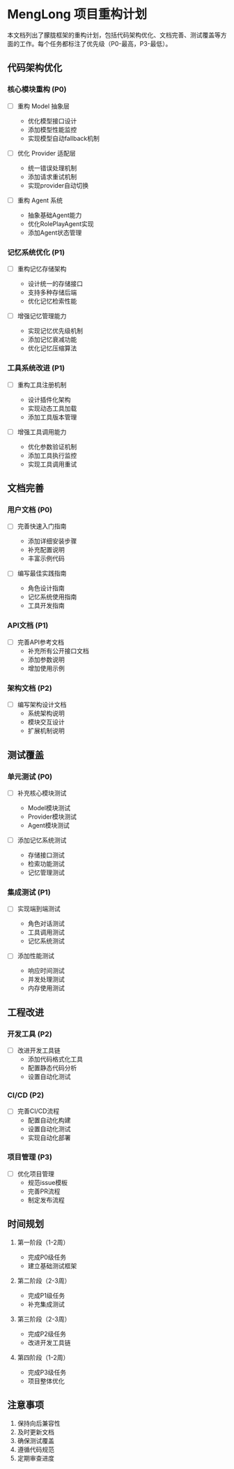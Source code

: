 # MengLong 项目重构计划

本文档列出了朦胧框架的重构计划，包括代码架构优化、文档完善、测试覆盖等方面的工作。每个任务都标注了优先级（P0-最高，P3-最低）。

## 代码架构优化

### 核心模块重构 (P0)

- [ ] 重构 Model 抽象层
  - 优化模型接口设计
  - 添加模型性能监控
  - 实现模型自动fallback机制

- [ ] 优化 Provider 适配层
  - 统一错误处理机制
  - 添加请求重试机制
  - 实现provider自动切换

- [ ] 重构 Agent 系统
  - 抽象基础Agent能力
  - 优化RolePlayAgent实现
  - 添加Agent状态管理

### 记忆系统优化 (P1)

- [ ] 重构记忆存储架构
  - 设计统一的存储接口
  - 支持多种存储后端
  - 优化记忆检索性能

- [ ] 增强记忆管理能力
  - 实现记忆优先级机制
  - 添加记忆衰减功能
  - 优化记忆压缩算法

### 工具系统改进 (P1)

- [ ] 重构工具注册机制
  - 设计插件化架构
  - 实现动态工具加载
  - 添加工具版本管理

- [ ] 增强工具调用能力
  - 优化参数验证机制
  - 添加工具执行监控
  - 实现工具调用重试

## 文档完善

### 用户文档 (P0)

- [ ] 完善快速入门指南
  - 添加详细安装步骤
  - 补充配置说明
  - 丰富示例代码

- [ ] 编写最佳实践指南
  - 角色设计指南
  - 记忆系统使用指南
  - 工具开发指南

### API文档 (P1)

- [ ] 完善API参考文档
  - 补充所有公开接口文档
  - 添加参数说明
  - 增加使用示例

### 架构文档 (P2)

- [ ] 编写架构设计文档
  - 系统架构说明
  - 模块交互设计
  - 扩展机制说明

## 测试覆盖

### 单元测试 (P0)

- [ ] 补充核心模块测试
  - Model模块测试
  - Provider模块测试
  - Agent模块测试

- [ ] 添加记忆系统测试
  - 存储接口测试
  - 检索功能测试
  - 记忆管理测试

### 集成测试 (P1)

- [ ] 实现端到端测试
  - 角色对话测试
  - 工具调用测试
  - 记忆系统测试

- [ ] 添加性能测试
  - 响应时间测试
  - 并发处理测试
  - 内存使用测试

## 工程改进

### 开发工具 (P2)

- [ ] 改进开发工具链
  - 添加代码格式化工具
  - 配置静态代码分析
  - 设置自动化测试

### CI/CD (P2)

- [ ] 完善CI/CD流程
  - 配置自动化构建
  - 设置自动化测试
  - 实现自动化部署

### 项目管理 (P3)

- [ ] 优化项目管理
  - 规范issue模板
  - 完善PR流程
  - 制定发布流程

## 时间规划

1. 第一阶段（1-2周）
   - 完成P0级任务
   - 建立基础测试框架

2. 第二阶段（2-3周）
   - 完成P1级任务
   - 补充集成测试

3. 第三阶段（2-3周）
   - 完成P2级任务
   - 改进开发工具链

4. 第四阶段（1-2周）
   - 完成P3级任务
   - 项目整体优化

## 注意事项

1. 保持向后兼容性
2. 及时更新文档
3. 确保测试覆盖
4. 遵循代码规范
5. 定期审查进度